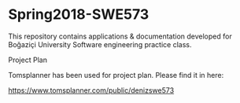 # Spring2018-SWE573
This repository contains applications &amp; documentation developed for Boğaziçi University Software engineering practice class.

Project Plan

Tomsplanner has been used for project plan.
Please find it in here: 

https://www.tomsplanner.com/public/denizswe573

